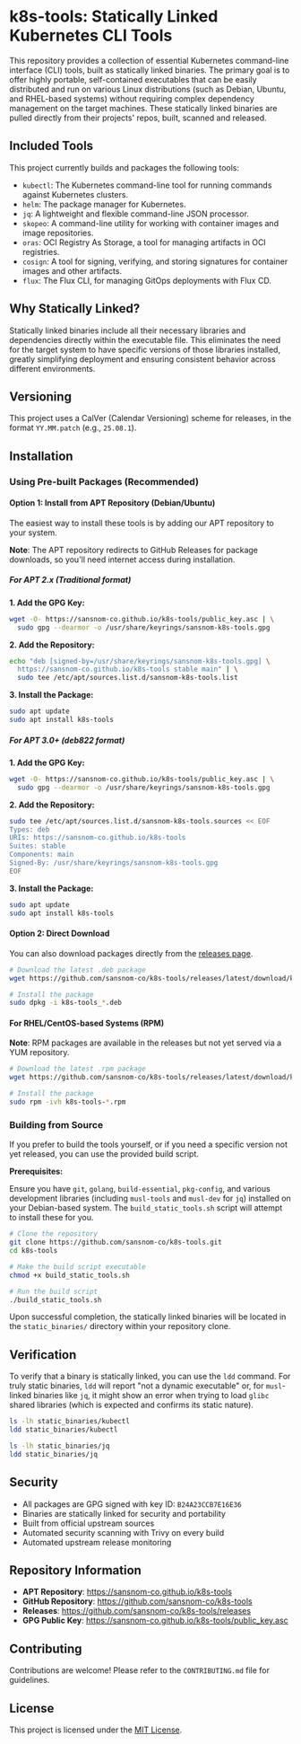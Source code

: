 # k8s-tools: Statically Linked Kubernetes CLI Tools

This repository provides a collection of essential Kubernetes command-line interface (CLI) tools, built as statically linked binaries. The primary goal is to offer highly portable, self-contained executables that can be easily distributed and run on various Linux distributions (such as Debian, Ubuntu, and RHEL-based systems) without requiring complex dependency management on the target machines. These statically linked binaries are pulled directly from their projects' repos, built, scanned and released.

## Included Tools

This project currently builds and packages the following tools:

*   `kubectl`: The Kubernetes command-line tool for running commands against Kubernetes clusters.
*   `helm`: The package manager for Kubernetes.
*   `jq`: A lightweight and flexible command-line JSON processor.
*   `skopeo`: A command-line utility for working with container images and image repositories.
*   `oras`: OCI Registry As Storage, a tool for managing artifacts in OCI registries.
*   `cosign`: A tool for signing, verifying, and storing signatures for container images and other artifacts.
*   `flux`: The Flux CLI, for managing GitOps deployments with Flux CD.

## Why Statically Linked?

Statically linked binaries include all their necessary libraries and dependencies directly within the executable file. This eliminates the need for the target system to have specific versions of those libraries installed, greatly simplifying deployment and ensuring consistent behavior across different environments.

## Versioning

This project uses a CalVer (Calendar Versioning) scheme for releases, in the format `YY.MM.patch` (e.g., `25.08.1`).

## Installation

### Using Pre-built Packages (Recommended)

#### Option 1: Install from APT Repository (Debian/Ubuntu)

The easiest way to install these tools is by adding our APT repository to your system.

**Note**: The APT repository redirects to GitHub Releases for package downloads, so you'll need internet access during installation.

##### For APT 2.x (Traditional format)

**1. Add the GPG Key:**

```bash
wget -O- https://sansnom-co.github.io/k8s-tools/public_key.asc | \
  sudo gpg --dearmor -o /usr/share/keyrings/sansnom-k8s-tools.gpg
```

**2. Add the Repository:**

```bash
echo "deb [signed-by=/usr/share/keyrings/sansnom-k8s-tools.gpg] \
  https://sansnom-co.github.io/k8s-tools stable main" | \
  sudo tee /etc/apt/sources.list.d/sansnom-k8s-tools.list
```

**3. Install the Package:**

```bash
sudo apt update
sudo apt install k8s-tools
```

##### For APT 3.0+ (deb822 format)

**1. Add the GPG Key:**

```bash
wget -O- https://sansnom-co.github.io/k8s-tools/public_key.asc | \
  sudo gpg --dearmor -o /usr/share/keyrings/sansnom-k8s-tools.gpg
```

**2. Add the Repository:**

```bash
sudo tee /etc/apt/sources.list.d/sansnom-k8s-tools.sources << EOF
Types: deb
URIs: https://sansnom-co.github.io/k8s-tools
Suites: stable
Components: main
Signed-By: /usr/share/keyrings/sansnom-k8s-tools.gpg
EOF
```

**3. Install the Package:**

```bash
sudo apt update
sudo apt install k8s-tools
```

#### Option 2: Direct Download

You can also download packages directly from the [releases page](https://github.com/sansnom-co/k8s-tools/releases).

```bash
# Download the latest .deb package
wget https://github.com/sansnom-co/k8s-tools/releases/latest/download/k8s-tools_*.deb

# Install the package
sudo dpkg -i k8s-tools_*.deb
```

#### For RHEL/CentOS-based Systems (RPM)

**Note**: RPM packages are available in the releases but not yet served via a YUM repository.

```bash
# Download the latest .rpm package
wget https://github.com/sansnom-co/k8s-tools/releases/latest/download/k8s-tools-*.rpm

# Install the package
sudo rpm -ivh k8s-tools-*.rpm
```

### Building from Source

If you prefer to build the tools yourself, or if you need a specific version not yet released, you can use the provided build script.

**Prerequisites:**

Ensure you have `git`, `golang`, `build-essential`, `pkg-config`, and various development libraries (including `musl-tools` and `musl-dev` for `jq`) installed on your Debian-based system. The `build_static_tools.sh` script will attempt to install these for you.

```bash
# Clone the repository
git clone https://github.com/sansnom-co/k8s-tools.git
cd k8s-tools

# Make the build script executable
chmod +x build_static_tools.sh

# Run the build script
./build_static_tools.sh
```

Upon successful completion, the statically linked binaries will be located in the `static_binaries/` directory within your repository clone.

## Verification

To verify that a binary is statically linked, you can use the `ldd` command. For truly static binaries, `ldd` will report "not a dynamic executable" or, for `musl`-linked binaries like `jq`, it might show an error when trying to load `glibc` shared libraries (which is expected and confirms its static nature).

```bash
ls -lh static_binaries/kubectl
ldd static_binaries/kubectl

ls -lh static_binaries/jq
ldd static_binaries/jq
```

## Security

- All packages are GPG signed with key ID: `B24A23CCB7E16E36`
- Binaries are statically linked for security and portability
- Built from official upstream sources
- Automated security scanning with Trivy on every build
- Automated upstream release monitoring

## Repository Information

- **APT Repository**: https://sansnom-co.github.io/k8s-tools
- **GitHub Repository**: https://github.com/sansnom-co/k8s-tools
- **Releases**: https://github.com/sansnom-co/k8s-tools/releases
- **GPG Public Key**: https://sansnom-co.github.io/k8s-tools/public_key.asc

## Contributing

Contributions are welcome! Please refer to the `CONTRIBUTING.md` file for guidelines.

## License

This project is licensed under the [MIT License](LICENSE).
